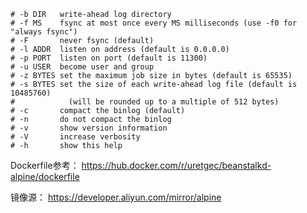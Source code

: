 ```
# -b DIR   write-ahead log directory
# -f MS    fsync at most once every MS milliseconds (use -f0 for "always fsync")
# -F       never fsync (default)
# -l ADDR  listen on address (default is 0.0.0.0)
# -p PORT  listen on port (default is 11300)
# -u USER  become user and group
# -z BYTES set the maximum job size in bytes (default is 65535)
# -s BYTES set the size of each write-ahead log file (default is 10485760)
#            (will be rounded up to a multiple of 512 bytes)
# -c       compact the binlog (default)
# -n       do not compact the binlog
# -v       show version information
# -V       increase verbosity
# -h       show this help
```
Dockerfile参考： https://hub.docker.com/r/uretgec/beanstalkd-alpine/dockerfile

镜像源： https://developer.aliyun.com/mirror/alpine